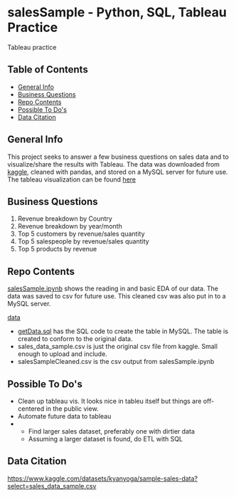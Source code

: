 # salesSample - Python, SQL, Tableau Practice
Tableau practice

## Table of Contents
* [General Info](#general-info)
* [Business Questions](#business-questions)
* [Repo Contents](#repo-contents)
* [Possible To Do's](#possible-to-do's)
* [Data Citation](#data-citation)

## General Info
This project seeks to answer a few business questions on sales data and to visualize/share the results with Tableau.  The data was downloaded from [kaggle](https://www.kaggle.com/datasets/kyanyoga/sample-sales-data?select=sales_data_sample.csv), cleaned with pandas, and stored on a MySQL server for future use. The tableau visualization can be found [here](https://public.tableau.com/app/profile/zade.alfalah/viz/salesSample_16800076232120/salesSampleDashboard) 

## Business Questions
1. Revenue breakdown by Country
2. Revenue breakdown by year/month
3. Top 5 customers by revenue/sales quantity
4. Top 5 salespeople by revenue/sales quantity
5. Top 5 products by revenue


## Repo Contents
[salesSample.ipynb](https://github.com/zadealfalah/salesSample/blob/main/salesSample.ipynb) shows the reading in and basic EDA of our data.  The data was saved to csv for future use.  This cleaned csv was also put in to a MySQL server.

[data](https://github.com/zadealfalah/salesSample/tree/main/data)
 - [getData.sql](https://github.com/zadealfalah/salesSample/blob/main/data/getData.sql) has the SQL code to create the table in MySQL.  The table is created to conform to the original data.  
 - sales_data_sample.csv is just the original csv file from kaggle.  Small enough to upload and include.
 - salesSampleCleaned.csv is the csv output from salesSample.ipynb
 

## Possible To Do's
- Clean up tableau vis.  It looks nice in tableu itself but things are off-centered in the public view.
- Automate future data to tableau
- - Find larger sales dataset, preferably one with dirtier data 
  - Assuming a larger dataset is found, do ETL with SQL

## Data Citation
https://www.kaggle.com/datasets/kyanyoga/sample-sales-data?select=sales_data_sample.csv
